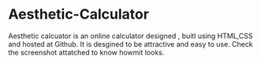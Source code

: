 # Aesthetic-Calculator
Aesthetic calcuator is an online calculator designed , buitl using HTML,CSS and hosted at Github. It is desgined to be attractive and easy to use.
Check the screenshot attatched to know howmit looks.

